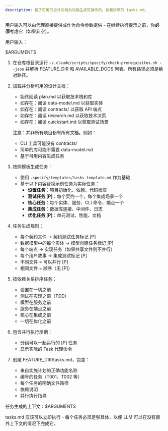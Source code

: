 ```yaml
---
description: 基于可用的设计文档为功能生成可操作的、依赖排序的 tasks.md。
---
```


用户输入可以由代理直接提供或作为命令参数提供 - 在继续执行提示之前，你**必须**考虑它（如果非空）。

用户输入：

$ARGUMENTS

1. 在仓库根目录运行 `~/.claude/scripts/specify/check-prerequisites.sh --json` 并解析 FEATURE_DIR 和 AVAILABLE_DOCS 列表。所有路径必须是绝对路径。

2. 加载并分析可用的设计文档：
   - 始终阅读 plan.md 以获取技术栈和库
   - 如存在：阅读 data-model.md 以获取实体
   - 如存在：阅读 contracts/ 以获取 API 端点
   - 如存在：阅读 research.md 以获取技术决策
   - 如存在：阅读 quickstart.md 以获取测试场景

   注意：并非所有项目都有所有文档。例如：
   - CLI 工具可能没有 contracts/
   - 简单的库可能不需要 data-model.md
   - 基于可用内容生成任务

3. 按照模板生成任务：
   - 使用 `.specify/templates/tasks-template.md` 作为基础
   - 基于以下内容替换示例任务为实际任务：
     * **设置任务**：项目初始化、依赖、代码检查
     * **测试任务 [P]**：每个契约一个，每个集成场景一个
     * **核心任务**：每个实体、服务、CLI 命令、端点一个
     * **集成任务**：数据库连接、中间件、日志
     * **优化任务 [P]**：单元测试、性能、文档

4. 任务生成规则：
   - 每个契约文件 → 契约测试任务标记 [P]
   - 数据模型中的每个实体 → 模型创建任务标记 [P]
   - 每个端点 → 实现任务（如果共享文件则不并行）
   - 每个用户故事 → 集成测试标记 [P]
   - 不同文件 = 可以并行 [P]
   - 相同文件 = 顺序（无 [P]）

5. 按依赖关系排序任务：
   - 设置在一切之前
   - 测试在实现之前（TDD）
   - 模型在服务之前
   - 服务在端点之前
   - 核心在集成之前
   - 一切在优化之前

6. 包含并行执行示例：
   - 分组可以一起运行的 [P] 任务
   - 显示实际的 Task 代理命令

7. 创建 FEATURE_DIR/tasks.md，包含：
   - 来自实施计划的正确功能名称
   - 编号的任务（T001、T002 等）
   - 每个任务的明确文件路径
   - 依赖说明
   - 并行执行指导

任务生成的上下文：$ARGUMENTS

tasks.md 应该可以立即执行 - 每个任务必须足够具体，以便 LLM 可以在没有额外上下文的情况下完成它。

